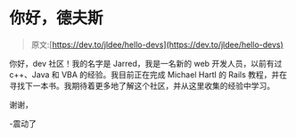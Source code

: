 # 你好，德夫斯

> 原文:[https://dev.to/jldee/hello-devs](https://dev.to/jldee/hello-devs)

你好，dev 社区！我的名字是 Jarred，我是一名新的 web 开发人员，以前有过 c++、Java 和 VBA 的经验。我目前正在完成 Michael Hartl 的 Rails 教程，并在寻找下一本书。我期待着更多地了解这个社区，并从这里收集的经验中学习。

谢谢，

-震动了